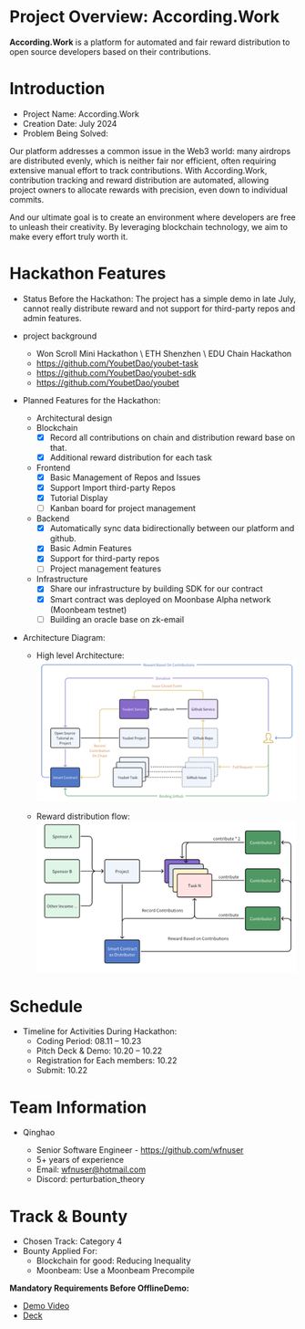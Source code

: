 # Project Overview: According.Work

**According.Work** is a platform for automated and fair reward distribution to open source developers based on their contributions.

# Introduction

- Project Name: According.Work
- Creation Date: July 2024
- Problem Being Solved:

Our platform addresses a common issue in the Web3 world: many airdrops are distributed evenly, which is neither fair nor efficient, often requiring extensive manual effort to track contributions. With According.Work, contribution tracking and reward distribution are automated, allowing project owners to allocate rewards with precision, even down to individual commits.

And our ultimate goal is to create an environment where developers are free to unleash their creativity. By leveraging blockchain technology, we aim to make every effort truly worth it.

# Hackathon Features

- Status Before the Hackathon: The project has a simple demo in late July, cannot really distribute reward and not support for third-party repos and admin features.

- project background

  - Won Scroll Mini Hackathon \ ETH Shenzhen \ EDU Chain Hackathon
  - https://github.com/YoubetDao/youbet-task
  - https://github.com/YoubetDao/youbet-sdk
  - https://github.com/YoubetDao/youbet

- Planned Features for the Hackathon:

  - Architectural design
  - Blockchain
    - [x] Record all contributions on chain and distribution reward base on that.
    - [x] Additional reward distribution for each task
  - Frontend
    - [x] Basic Management of Repos and Issues
    - [x] Support Import third-party Repos
    - [x] Tutorial Display
    - [ ] Kanban board for project management
  - Backend
    - [x] Automatically sync data bidirectionally between our platform and github.
    - [x] Basic Admin Features
    - [x] Support for third-party repos
    - [ ] Project management features
  - Infrastructure
    - [x] Share our infrastructure by building SDK for our contract
    - [x] Smart contract was deployed on Moonbase Alpha network (Moonbeam testnet)
    - [ ] Building an oracle base on zk-email

- Architecture Diagram:

  - High level Architecture:
    ![alt text](./doc/image-2.png)

  - Reward distribution flow:
    ![alt text](./doc/image.png)

# Schedule

- Timeline for Activities During Hackathon:
  - Coding Period: 08.11 – 10.23
  - Pitch Deck & Demo: 10.20 – 10.22
  - Registration for Each members: 10.22
  - Submit: 10.22

# Team Information

- Qinghao

  - Senior Software Engineer - https://github.com/wfnuser
  - 5+ years of experience
  - Email: wfnuser@hotmail.com
  - Discord: perturbation_theory

# Track & Bounty

- Chosen Track: Category 4
- Bounty Applied For:
  - Blockchain for good: Reducing Inequality
  - Moonbeam: Use a Moonbeam Precompile

**Mandatory Requirements Before OfflineDemo:**

- [Demo Video](https://www.youtube.com/watch?v=1QD6yHpmvmo)
- [Deck](https://docs.google.com/document/d/1xhI1QrZj2h0STt3sHG5OGsY0IO6WYML-Law4O3h_j80/edit?tab=t.0#heading=h.ekvl858vgvv5)
